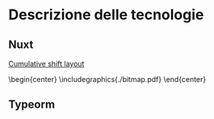 # Descrizione delle tecnologie

## Nuxt
[Cumulative shift layout](#cumulative-shift-layout)

\begin{center}
\includegraphics{./bitmap.pdf}
\end{center}

## Typeorm

